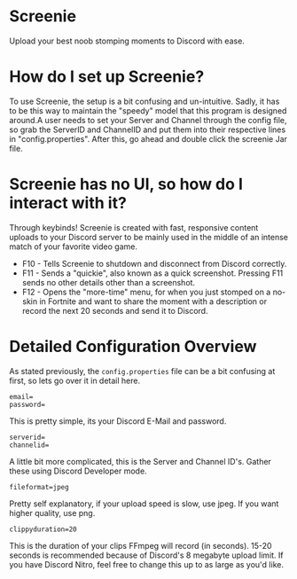 # Screenie
Upload your best noob stomping moments to Discord with ease.

# How do I set up Screenie?
To use Screenie, the setup is a bit confusing and un-intuitive. Sadly, it has to be this way to maintain the "speedy" model that this program is designed around.A user needs to set your Server and Channel through the config file, so grab the ServerID and ChannelID and put them into their respective lines in "config.properties". After this, go ahead and double click the screenie Jar file.

# Screenie has no UI, so how do I interact with it?
Through keybinds! Screenie is created with fast, responsive content uploads to your Discord server to be mainly used in the middle of an intense match of your favorite video game.

* F10 - Tells Screenie to shutdown and disconnect from Discord correctly.
* F11 - Sends a "quickie", also known as a quick screenshot. Pressing F11 sends no other details other than a screenshot.
* F12 - Opens the "more-time" menu, for when you just stomped on a no-skin in Fortnite and want to share the moment with a description or record the next 20 seconds and send it to Discord.

# Detailed Configuration Overview
As stated previously, the ```config.properties``` file can be a bit confusing at first, so lets go over it in detail here.
```
email=
password=
```
This is pretty simple, its your Discord E-Mail and password.
```
serverid=
channelid=
```
A little bit more complicated, this is the Server and Channel ID's. Gather these using Discord Developer mode.
```
fileformat=jpeg
```
Pretty self explanatory, if your upload speed is slow, use jpeg. If you want higher quality, use png.
```
clippyduration=20
```
This is the duration of your clips FFmpeg will record (in seconds). 15-20 seconds is recommended because of Discord's 8 megabyte upload limit. If you have Discord Nitro, feel free to change this up to as large as you'd like.
